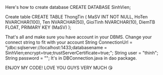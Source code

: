 Here's how to create database 
CREATE DATABASE SinhVien;

Create table
CREATE TABLE ThongTin (
    MaSV INT NOT NULL,
    HoTen NVARCHAR(100),
    Ten NVARCHAR(50),
    GioiTinh NVARCHAR(10),
    DiemTB FLOAT,
    PRIMARY KEY (MaSV)
);

That's all and make sure you have account in your DBMS. Change your connect string to fit with your account
String ConnectionUrl = "jdbc:sqlserver://localhost:1433;databasename = SinhVien;encrypt=true;trustServerCertificate=true;";
String user = "thinh";
String password = "";
   It's in DBConnection.java in dao package.

ENJOY MY CODE! LOVE YOU GUYS VERY MUCH 😘
